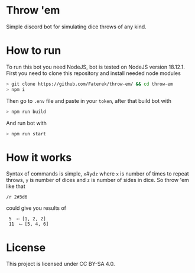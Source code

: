 # Throw 'em
Simple discord bot for simulating dice throws of any kind.
# How to run
To run this bot you need NodeJS, bot is tested on NodeJS version 18.12.1.
First you need to clone this repository and install needed node modules

```sh
> git clone https://github.com/Faterek/throw-em/ && cd throw-em
> npm i
```

Then go to `.env` file and paste in your `token`, after that build bot with

```sh
> npm run build
```

And run bot with

```sh
> npm run start
```

# How it works
Syntax of commands is simple, `x`#`y`d`z` where `x` is number of times to repeat throws, `y` is number of dices and `z` is number of sides in dice.
So throw 'em like that
```
/r 2#3d6
```
could give you results of
```
 5  ⟵ [1, 2, 2]
 11  ⟵ [5, 4, 6]
```

# License
This project is licensed under CC BY-SA 4.0.
